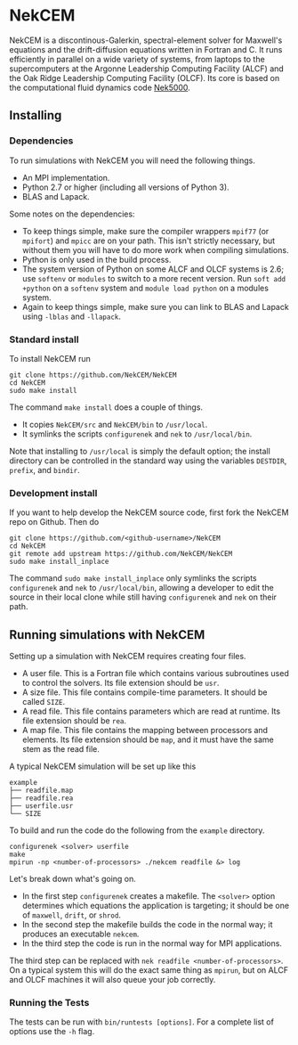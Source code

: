 # NekCEM

NekCEM is a discontinous-Galerkin, spectral-element solver for
Maxwell's equations and the drift-diffusion equations written in
Fortran and C.  It runs efficiently in parallel on a wide variety
of systems, from laptops to the supercomputers at the Argonne
Leadership Computing Facility (ALCF) and the Oak Ridge Leadership
Computing Facility (OLCF). Its core is based on the computational
fluid dynamics code [Nek5000][Nek5000].

## Installing

### Dependencies

To run simulations with NekCEM you will need the following
things.

- An MPI implementation.
- Python 2.7 or higher (including all versions of Python 3).
- BLAS and Lapack.

Some notes on the dependencies:

- To keep things simple, make sure the compiler wrappers
  `mpif77` (or `mpifort`) and `mpicc` are on your path. This
  isn't strictly necessary, but without them you will have to do
  more work when compiling simulations.
- Python is only used in the build process.
- The system version of Python on some ALCF and OLCF systems is
  2.6; use `softenv` or `modules` to switch to a more recent
  version. Run `soft add +python` on a `softenv` system and
  `module load python` on a modules system.
- Again to keep things simple, make sure you can link to BLAS and
  Lapack using `-lblas` and `-llapack`.

### Standard install

To install NekCEM run

```
git clone https://github.com/NekCEM/NekCEM
cd NekCEM
sudo make install
```

The command `make install` does a couple of things.

- It copies `NekCEM/src` and `NekCEM/bin` to `/usr/local`.
- It symlinks the scripts `configurenek` and `nek` to
  `/usr/local/bin`.

Note that installing to `/usr/local` is simply the default option; the
install directory can be controlled in the standard way using the
variables `DESTDIR`, `prefix`, and `bindir`.

### Development install

If you want to help develop the NekCEM source code, first fork the
NekCEM repo on Github. Then do

```
git clone https://github.com/<github-username>/NekCEM
cd NekCEM
git remote add upstream https://github.com/NekCEM/NekCEM
sudo make install_inplace
```

The command `sudo make install_inplace` only symlinks the scripts
`configurenek` and `nek` to `/usr/local/bin`, allowing a developer to
edit the source in their local clone while still having `configurenek`
and `nek` on their path.

## Running simulations with NekCEM

Setting up a simulation with NekCEM requires creating four files.

- A user file. This is a Fortran file which contains various
  subroutines used to control the solvers. Its file extension should
  be `usr`.
- A size file. This file contains compile-time parameters. It should
  be called `SIZE`.
- A read file. This file contains parameters which are read at
  runtime. Its file extension should be `rea`.
- A map file. This file contains the mapping between processors and
  elements.  Its file extension should be `map`, and it must have the
  same stem as the read file.

A typical NekCEM simulation will be set up like this

```
example
├── readfile.map
├── readfile.rea
├── userfile.usr
└── SIZE
```

To build and run the code do the following from the `example`
directory.

```
configurenek <solver> userfile
make
mpirun -np <number-of-processors> ./nekcem readfile &> log
```

Let's break down what's going on.

- In the first step `configurenek` creates a makefile. The `<solver>`
  option determines which equations the application is targeting; it
  should be one of `maxwell`, `drift`, or `shrod`.
- In the second step the makefile builds the code in the normal way;
  it produces an executable `nekcem`.
- In the third step the code is run in the normal way for MPI
  applications.

The third step can be replaced with `nek readfile
<number-of-processors>`. On a typical system this will do the exact
same thing as `mpirun`, but on ALCF and OLCF machines it will also
queue your job correctly.

### Running the Tests

The tests can be run with `bin/runtests [options]`. For a complete
list of options use the `-h` flag.

[Nek5000]: https://github.com/Nek5000/Nek5000
